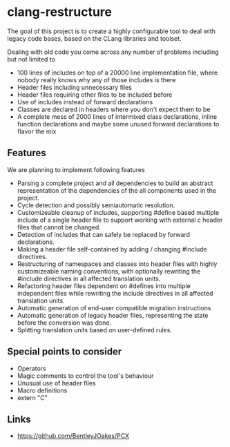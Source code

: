 clang-restructure
=================
The goal of this project is to create a highly configurable tool to deal with legacy code bases,
based on the CLang libraries and toolset.

Dealing with old code you come across any number of problems including but not limited to
-   100 lines of includes on top of a 20000 line implementation file, where nobody really knows why
    any of those includes is there
-   Header files including unnecessary files
-   Header files requiring other files to be included before
-   Use of includes instead of forward declarations
-   Classes are declared in headers where you don't expect them to be
-   A complete mess of 2000 lines of intermixed class declarations, inline function declarations and
    maybe some unused forward declarations to flavor the mix

Features
--------
We are planning to implement following features
-   Parsing a complete project and all dependencies to build an abstract representation of the
    dependencies of the all components used in the project.
-   Cycle detection and possibly semiautomatic resolution.
-   Customizeable cleanup of includes, supporting #define based multiple include of a single header
    file to support working with external c header files that cannot be changed.
-   Detection of includes that can safely be replaced by forward declarations.
-   Making a header file self-contained by adding / changing #include directives.
-   Restructuring of namespaces and classes into header files with highly customizeable naming
    conventions, with optionally rewriting the #include directives in all affected translation
    units.
-   Refactoring header files dependent on #defines into multiple independent files while rewriting
    the include directives in all affected translation units.
-   Automatic generation of end-user compatible migration instructions
-   Automatic generation of legacy header files, representing the state before the conversion was
    done.
-   Splitting translation units based on user-defined rules.

Special points to consider
--------------------------
 -  Operators
 -  Magic comments to control the tool's behaviour
 -  Unusual use of header files
 -  Macro definitions
 -  extern "C"

Links
-----
-   https://github.com/BentleyJOakes/PCX
